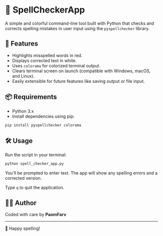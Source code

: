 # 📝 SpellCheckerApp

A simple and colorful command-line tool built with Python that checks and corrects spelling mistakes in user input using the `pyspellchecker` library.

## 🚀 Features

- Highlights misspelled words in red.
- Displays corrected text in white.
- Uses `colorama` for colorized terminal output.
- Clears terminal screen on launch (compatible with Windows, macOS, and Linux).
- Easily extensible for future features like saving output or file input.

## 📦 Requirements

- Python 3.x
- Install dependencies using pip:

```bash
pip install pyspellchecker colorama
```

## 🛠️ Usage

Run the script in your terminal:

```bash
python spell_checker_app.py
```

You'll be prompted to enter text. The app will show any spelling errors and a corrected version.

Type `q` to quit the application.

## 👨‍💻 Author

Coded with care by **PaomFarv**

---

🎉 Happy spelling!
